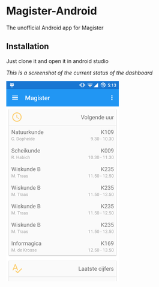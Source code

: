 # Magister-Android
The unofficial Android app for Magister

## Installation
Just clone it and open it in android studio

*This is a screenshot of the current status of the dashboard*

<img src="device-2015-09-27-171323.png" alt="Current status" width="300">
